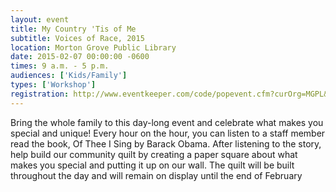 ```yaml
---
layout: event
title: My Country 'Tis of Me
subtitle: Voices of Race, 2015
location: Morton Grove Public Library
date: 2015-02-07 00:00:00 -0600
times: 9 a.m. - 5 p.m.
audiences: ['Kids/Family']
types: ['Workshop']
registration: http://www.eventkeeper.com/code/popevent.cfm?curOrg=MGPL&curApp=events&eID=3876539&thisDate=NO_DATE
---
```

Bring the whole family to this day-long event and celebrate what makes you special and unique!  Every hour on the hour, you can listen to a staff member read the book, Of Thee I Sing by Barack Obama.  After listening to the story, help build our community quilt by creating a paper square about what makes you special and putting it up on our wall.  The quilt will be built throughout the day and will remain on display until the end of February
